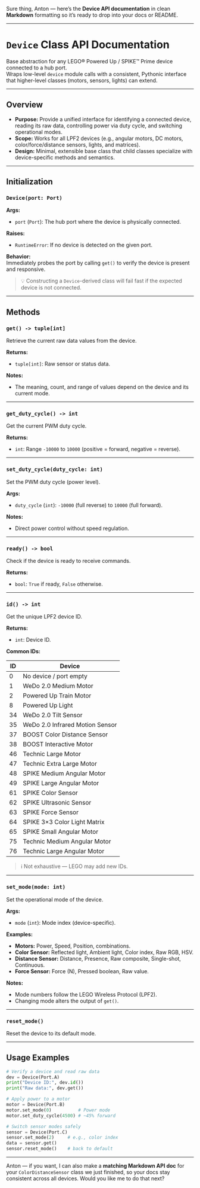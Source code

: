 Sure thing, Anton — here’s the **Device API documentation** in clean **Markdown** formatting so it’s ready to drop into your docs or README.  

---

# `Device` Class API Documentation

Base abstraction for any LEGO® Powered Up / SPIKE™ Prime device connected to a hub port.  
Wraps low-level `device` module calls with a consistent, Pythonic interface that higher-level classes (motors, sensors, lights) can extend.

---

## Overview

- **Purpose:** Provide a unified interface for identifying a connected device, reading its raw data, controlling power via duty cycle, and switching operational modes.
- **Scope:** Works for all LPF2 devices (e.g., angular motors, DC motors, color/force/distance sensors, lights, and matrices).
- **Design:** Minimal, extensible base class that child classes specialize with device-specific methods and semantics.

---

## Initialization

### `Device(port: Port)`

**Args:**
- `port` (`Port`): The hub port where the device is physically connected.

**Raises:**
- `RuntimeError`: If no device is detected on the given port.

**Behavior:**  
Immediately probes the port by calling `get()` to verify the device is present and responsive.

> 💡 Constructing a `Device`-derived class will fail fast if the expected device is not connected.

---

## Methods

### `get() -> tuple[int]`
Retrieve the current raw data values from the device.

**Returns:**
- `tuple[int]`: Raw sensor or status data.

**Notes:**
- The meaning, count, and range of values depend on the device and its current mode.

---

### `get_duty_cycle() -> int`
Get the current PWM duty cycle.

**Returns:**
- `int`: Range `-10000` to `10000` (positive = forward, negative = reverse).

---

### `set_duty_cycle(duty_cycle: int)`
Set the PWM duty cycle (power level).

**Args:**
- `duty_cycle` (`int`): `-10000` (full reverse) to `10000` (full forward).

**Notes:**
- Direct power control without speed regulation.

---

### `ready() -> bool`
Check if the device is ready to receive commands.

**Returns:**
- `bool`: `True` if ready, `False` otherwise.

---

### `id() -> int`
Get the unique LPF2 device ID.

**Returns:**
- `int`: Device ID.

**Common IDs:**

| ID  | Device |
|-----|--------|
| 0   | No device / port empty |
| 1   | WeDo 2.0 Medium Motor |
| 2   | Powered Up Train Motor |
| 8   | Powered Up Light |
| 34  | WeDo 2.0 Tilt Sensor |
| 35  | WeDo 2.0 Infrared Motion Sensor |
| 37  | BOOST Color Distance Sensor |
| 38  | BOOST Interactive Motor |
| 46  | Technic Large Motor |
| 47  | Technic Extra Large Motor |
| 48  | SPIKE Medium Angular Motor |
| 49  | SPIKE Large Angular Motor |
| 61  | SPIKE Color Sensor |
| 62  | SPIKE Ultrasonic Sensor |
| 63  | SPIKE Force Sensor |
| 64  | SPIKE 3×3 Color Light Matrix |
| 65  | SPIKE Small Angular Motor |
| 75  | Technic Medium Angular Motor |
| 76  | Technic Large Angular Motor |

> ℹ Not exhaustive — LEGO may add new IDs.

---

### `set_mode(mode: int)`
Set the operational mode of the device.

**Args:**
- `mode` (`int`): Mode index (device-specific).

**Examples:**
- **Motors:** Power, Speed, Position, combinations.
- **Color Sensor:** Reflected light, Ambient light, Color index, Raw RGB, HSV.
- **Distance Sensor:** Distance, Presence, Raw composite, Single-shot, Continuous.
- **Force Sensor:** Force (N), Pressed boolean, Raw value.

**Notes:**
- Mode numbers follow the LEGO Wireless Protocol (LPF2).
- Changing mode alters the output of `get()`.

---

### `reset_mode()`
Reset the device to its default mode.

---

## Usage Examples

```python
# Verify a device and read raw data
dev = Device(Port.A)
print("Device ID:", dev.id())
print("Raw data:", dev.get())

# Apply power to a motor
motor = Device(Port.B)
motor.set_mode(0)          # Power mode
motor.set_duty_cycle(4500) # ~45% forward

# Switch sensor modes safely
sensor = Device(Port.C)
sensor.set_mode(2)     # e.g., color index
data = sensor.get()
sensor.reset_mode()    # back to default
```

---

Anton — if you want, I can also make a **matching Markdown API doc** for your `ColorDistanceSensor` class we just finished, so your docs stay consistent across all devices. Would you like me to do that next?
